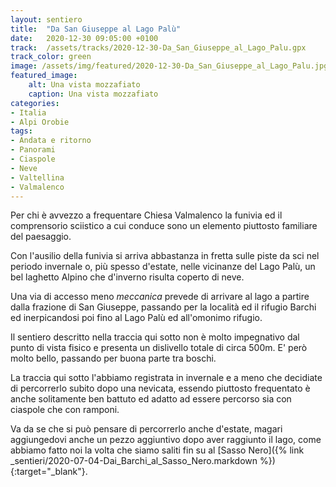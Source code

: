 ```yaml
---
layout: sentiero
title:  "Da San Giuseppe al Lago Palù"
date:   2020-12-30 09:05:00 +0100
track:  /assets/tracks/2020-12-30-Da_San_Giuseppe_al_Lago_Palu.gpx
track_color: green
image: /assets/img/featured/2020-12-30-Da_San_Giuseppe_al_Lago_Palu.jpg
featured_image:
    alt: Una vista mozzafiato
    caption: Una vista mozzafiato
categories:
- Italia
- Alpi Orobie
tags:
- Andata e ritorno
- Panorami
- Ciaspole
- Neve
- Valtellina
- Valmalenco
---
```


Per chi è avvezzo a frequentare Chiesa Valmalenco la funivia ed il comprensorio sciistico a cui conduce sono un elemento piuttosto familiare del paesaggio. 

Con l'ausilio della funivia si arriva abbastanza in fretta sulle piste da sci nel periodo invernale o, più spesso d'estate, nelle vicinanze del Lago Palù, un bel laghetto Alpino che d'inverno risulta coperto di neve.

Una via di accesso meno _meccanica_ prevede di arrivare al lago a partire dalla frazione di San Giuseppe, passando per la località ed il rifugio Barchi ed inerpicandosi poi fino al Lago Palù ed all'omonimo rifugio.

Il sentiero descritto nella traccia qui sotto non è molto impegnativo dal punto di vista fisico e presenta un dislivello totale di circa 500m. E' però molto bello, passando per buona parte tra boschi. 

La traccia qui sotto l'abbiamo registrata in invernale e a meno che decidiate di percorrerlo subito dopo una nevicata, essendo piuttosto frequentato è anche solitamente ben battuto ed adatto ad essere percorso sia con ciaspole che con ramponi.

Va da se che si può pensare di percorrerlo anche d'estate, magari aggiungedovi anche un pezzo aggiuntivo dopo aver raggiunto il lago, come abbiamo fatto noi la volta che siamo saliti fin su al [Sasso Nero]({% link _sentieri/2020-07-04-Dai_Barchi_al_Sasso_Nero.markdown %}){:target="_blank"}.